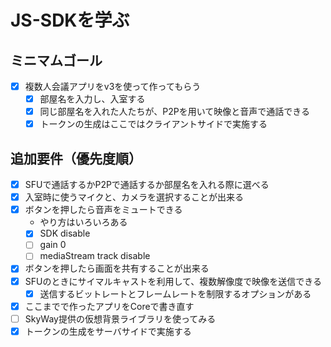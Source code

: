 # JS-SDKを学ぶ
## ミニマムゴール
  - [x] 複数人会議アプリをv3を使って作ってもらう
      - [x] 部屋名を入力し、入室する
      - [x] 同じ部屋名を入れた人たちが、P2Pを用いて映像と音声で通話できる
    - [x] トークンの生成はここではクライアントサイドで実施する
## 追加要件（優先度順）
  - [x] SFUで通話するかP2Pで通話するか部屋名を入れる際に選べる
  - [x] 入室時に使うマイクと、カメラを選択することが出来る
  - [x] ボタンを押したら音声をミュートできる
    - やり方はいろいろある
    - [x] SDK disable
    - [ ] gain 0
    - [ ] mediaStream track disable
  - [x] ボタンを押したら画面を共有することが出来る
  - [x] SFUのときにサイマルキャストを利用して、複数解像度で映像を送信できる
    - [x] 送信するビットレートとフレームレートを制限するオプションがある
  - [x] ここまでで作ったアプリをCoreで書き直す
  - [ ] SkyWay提供の仮想背景ライブラリを使ってみる
  - [x] トークンの生成をサーバサイドで実施する